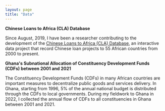 ```yaml
---
layout: page
title: "Data"
--- 
```


**Chinese Loans to Africa (CLA) Database**<br/>

Since August, 2019, I have been a researcher contributing to the development of the [Chinese Loans to Africa (CLA) Database](https://chinaafricaloandata.bu.edu/), an interactive data project that record Chinese loan projects to 55 African countries from 2000 to present.

**Ghana's Subnational Allocation of Constituency Development Funds (CDFs) between 2001 and 2021**<br/>

The Constituency Development Funds (CDFs) in many African countries are important measures to decentralize public goods and services delivery. In Ghana, starting from 1996, 5% of the annual national budget is distributed through the CDFs to local governments. During my fieldwork to Ghana in 2022, I collected the annual flow of CDFs to all constituencies in Ghana between 2001 and 2021.

